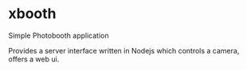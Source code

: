 # xbooth
Simple Photobooth application

Provides a server interface written in Nodejs which controls a camera, offers a web ui.
